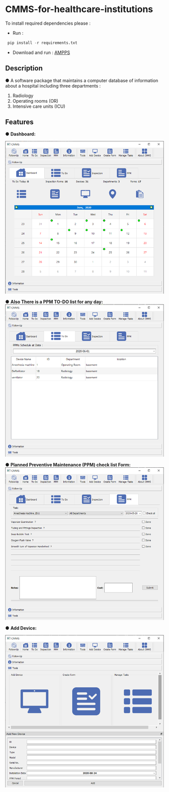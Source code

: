 # CMMS-for-healthcare-institutions

To install required dependencies please :
* Run :
```python
 pip install -r requirements.txt
```
* Download and run :
 [ AMPPS](https://ampps.com/download)

## Description
● A software package that maintains a computer database of information about a hospital including three departments :
1.	Radiology
2.	Operating rooms (OR)
3.	Intensive care units (ICU)

## Features
● **Dashboard:**

![ ](Resources/images/Dashboard.png)

● **Also There is a PPM TO-DO list for any day:**
![ ](Resources/images/TOdo1.png)

●	**Planned Preventive Maintenance (PPM) check list Form:**
![ ](Resources/images/ppm.png)

● **Add Device:**

![ ](Resources/images/addDevice.png)

